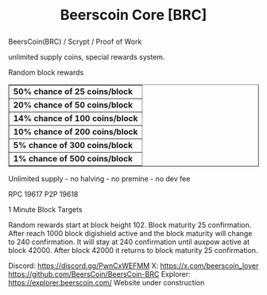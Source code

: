 <h1 align="center">

<br/><br/>
Beerscoin Core [BRC]
</h1>

BeersCoin(BRC) / Scrypt / Proof of Work



unlimited supply coins, special rewards system.

Random block rewards

<table border="1" width="16%">
	<tr>
		<td><b>50% chance of 25 coins/block</b></td>
	</tr>
	<tr>
		<td><b>20% chance of 50 coins/block</b></td>
	</tr>
	<tr>
		<td><b>14% chance of 100 coins/block</b></td>
	</tr>
	<tr>
		<td><b>10% chance of 200 coins/block</b></td>
	</tr>
	<tr>
		<td><b>5% chance of 300 coins/block</b></td>
	</tr>
	<tr>
		<td><b>1% chance of 500 coins/block</b></td>
	</tr>
</table>



Unlimited supply - no halving - no premine - no dev fee

RPC 19617
P2P 19618

1 Minute Block Targets

Random rewards start at block height 102. Block maturity 25 confirmation. After reach 1000 block digishield active and the block maturity will change to 240 confirmation. It will stay at 240 confirmation until auxpow active at block 42000. After block 42000 it returns to block maturity 25 confirmation.


Discord: https://discord.gg/PwnCxWEFMM
X: https://x.com/beerscoin_lover
https://github.com/BeersCoin/BeersCoin-BRC
Explorer: https://explorer.beerscoin.com/
Website under construction
